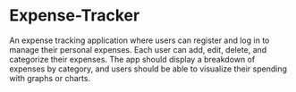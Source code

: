 # Expense-Tracker
An expense tracking application where users can register and log in to manage their personal expenses. Each user can add, edit, delete, and categorize their expenses. The app should display a breakdown of expenses by category, and users should be able to visualize their spending with graphs or charts.
